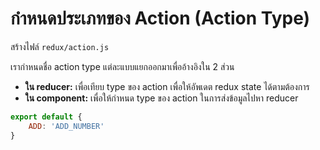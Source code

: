 
# กำหนดประเภทของ Action (Action Type)

สร้างไฟล์ `redux/action.js`

เรากำหนดชื่อ action type แต่ละแบบแยกออกมาเพื่ออ้างอิงใน 2 ส่วน

- **ใน reducer:** เพื่อเทียบ type ของ action เพื่อให้อัพเดต redux state ได้ตามต้องการ
- **ใน component:** เพื่อให้กำหนด type ของ action ในการส่งข้อมูลไปหา reducer

```js
export default {
    ADD: 'ADD_NUMBER'
}
```